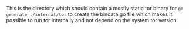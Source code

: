 This is the directory which should contain a mostly static tor binary for `go generate ./internal/tor` to create the bindata.go file which makes it possible to run tor internally and not depend on the system tor version.
